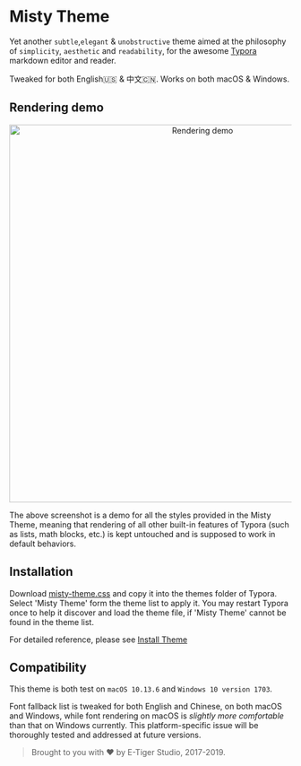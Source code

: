 # Misty Theme

Yet another `subtle`,`elegant` & `unobstructive` theme aimed at the philosophy of `simplicity`, `aesthetic` and `readability`, for the awesome [Typora](https://typora.io/) markdown editor and reader.

Tweaked for both English🇺🇸 & 中文🇨🇳. Works on both macOS & Windows.

## Rendering demo

<p align="center">
  <img src="https://github.com/etigerstudio/typora-misty-theme/raw/master/rendering-demo.png" alt="Rendering demo" width="674"/>
</p>

The above screenshot is a demo for all the styles provided in the Misty Theme, meaning that rendering of all other built-in features of Typora (such as lists, math blocks, etc.) is kept untouched and is supposed to work in default behaviors.

## Installation

Download [misty-theme.css](https://github.com/etigerstudio/typora-misty-theme/releases/latest) and copy it into the themes folder of Typora. Select 'Misty Theme' form the theme list to apply it. You may restart Typora once to help it discover and load the theme file, if 'Misty Theme' cannot be found in the theme list.

For detailed reference, please see [Install Theme](https://theme.typora.io/doc/Install-Theme/)

## Compatibility

This theme is both test on `macOS 10.13.6` and `Windows 10 version 1703`.

Font fallback list is tweaked for both English and Chinese, on both macOS and Windows, while font rendering on macOS is *slightly more comfortable* than that on Windows currently. This platform-specific issue will be thoroughly tested and addressed at future versions.

> Brought to you with ❤️ by E-Tiger Studio, 2017-2019.
